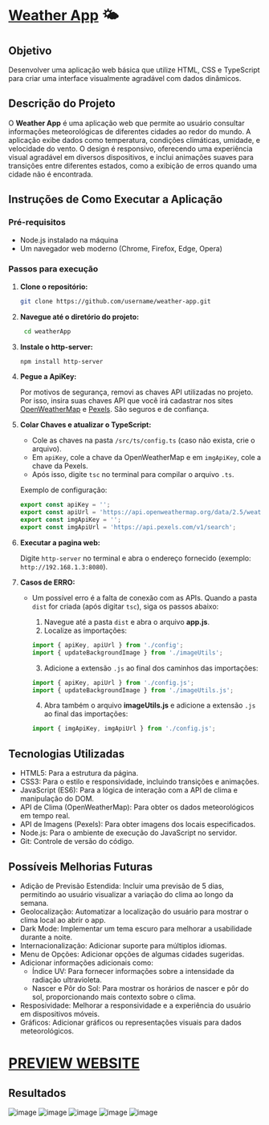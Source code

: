 # [Weather App](https://new-weather-forecast-app.netlify.app) 🌤️

## Objetivo
Desenvolver uma aplicação web básica que utilize HTML, CSS e TypeScript para criar uma interface visualmente agradável com dados dinâmicos.

## Descrição do Projeto

O **Weather App** é uma aplicação web que permite ao usuário consultar informações meteorológicas de diferentes cidades ao redor do mundo. A aplicação exibe dados como temperatura, condições climáticas, umidade, e velocidade do vento. O design é responsivo, oferecendo uma experiência visual agradável em diversos dispositivos, e inclui animações suaves para transições entre diferentes estados, como a exibição de erros quando uma cidade não é encontrada.

## Instruções de Como Executar a Aplicação

### Pré-requisitos

- Node.js instalado na máquina
- Um navegador web moderno (Chrome, Firefox, Edge, Opera)

### Passos para execução

1. **Clone o repositório:**
   ```bash
   git clone https://github.com/username/weather-app.git
2. **Navegue até o diretório do projeto:**
   ```bash
    cd weatherApp 
3. **Instale o http-server:**
   ```bash
   npm install http-server 
4. **Pegue a ApiKey:**

   Por motivos de segurança, removi as chaves API utilizadas no projeto. Por isso, insira suas chaves API que você irá cadastrar nos sites [OpenWeatherMap](https://openweathermap.org/current) e [Pexels](https://www.pexels.com/api/). São seguros e de confiança.
5. **Colar Chaves e atualizar o TypeScript:**

   - Cole as chaves na pasta `/src/ts/config.ts` (caso não exista, crie o arquivo). 
   - Em `apiKey`, cole a chave da OpenWeatherMap e em `imgApiKey`, cole a chave da Pexels. 
   - Após isso, digite `tsc` no terminal para compilar o arquivo `.ts`.

   Exemplo de configuração:
   ```typescript
   export const apiKey = '';
   export const apiUrl = 'https://api.openweathermap.org/data/2.5/weather';
   export const imgApiKey = '';
   export const imgApiUrl = 'https://api.pexels.com/v1/search';
6. **Executar a pagina web:**

   Digite `http-server` no terminal e abra o endereço fornecido (exemplo: `http://192.168.1.3:8080`).
7. **Casos de ERRO:**

   - Um possível erro é a falta de conexão com as APIs. Quando a pasta `dist` for criada (após digitar `tsc`), siga os passos abaixo:
      1. Navegue até a pasta `dist` e abra o arquivo **app.js**.
      2. Localize as importações:

      ~~~javascript
      import { apiKey, apiUrl } from './config';
      import { updateBackgroundImage } from './imageUtils';
      ~~~
      3. Adicione a extensão `.js` ao final dos caminhos das importações:

      ~~~javascript
      import { apiKey, apiUrl } from './config.js';
      import { updateBackgroundImage } from './imageUtils.js';
      ~~~
      4. Abra também o arquivo **imageUtils.js** e adicione a extensão `.js` ao final das importações:

      ```javascript
      import { imgApiKey, imgApiUrl } from './config.js';
## Tecnologias Utilizadas

- HTML5: Para a estrutura da página.
- CSS3: Para o estilo e responsividade, incluindo transições e animações.
- JavaScript (ES6): Para a lógica de interação com a API de clima e manipulação do DOM.
- API de Clima (OpenWeatherMap): Para obter os dados meteorológicos em tempo real.
- API de Imagens (Pexels): Para obter imagens dos locais especificados.
- Node.js: Para o ambiente de execução do JavaScript no servidor.
- Git: Controle de versão do código.

## Possíveis Melhorias Futuras

- Adição de Previsão Estendida: Incluir uma previsão de 5 dias, permitindo ao usuário visualizar a variação do clima ao longo da semana.
- Geolocalização: Automatizar a localização do usuário para mostrar o clima local ao abrir o app.
- Dark Mode: Implementar um tema escuro para melhorar a usabilidade durante a noite.
- Internacionalização: Adicionar suporte para múltiplos idiomas.
- Menu de Opções: Adicionar opções de algumas cidades sugeridas.
- Adicionar informações adicionais como:
  - Índice UV: Para fornecer informações sobre a intensidade da radiação ultravioleta.
  - Nascer e Pôr do Sol: Para mostrar os horários de nascer e pôr do sol, proporcionando mais contexto sobre o clima.
- Resposividade: Melhorar a responsividade e a experiência do usuário em dispositivos móveis.
- Gráficos: Adicionar gráficos ou representações visuais para dados meteorológicos.

# [PREVIEW WEBSITE](https://new-weather-forecast-app.netlify.app)

## Resultados

![image](https://github.com/user-attachments/assets/d45fa074-2249-4db7-a6da-1d6f93a0ae60)
![image](https://github.com/user-attachments/assets/3953a285-ebab-4819-bf07-56e6df3cd6bb)
![image](https://github.com/user-attachments/assets/9c21e90d-076c-48a1-9f62-4f4e3b067bc1)
![image](https://github.com/user-attachments/assets/3f022b26-c577-480a-bbd4-fb81d79883eb)
![image](https://github.com/user-attachments/assets/c38c9e19-a76b-421e-8325-0c980b49ebc1)




